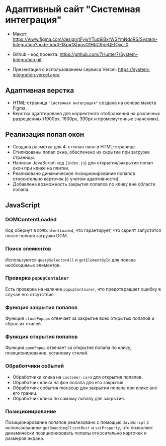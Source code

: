 # Адаптивный сайт "Системная интеграция"

- Макет:
  https://www.figma.com/design/tFywYTud9iBxrWSYmNdoRS/System-Integration?node-id=0-1&p=f&t=osO1HbCRpeQEfOxc-0

* Github - код проекта:
  https://github.com/7Hunter7/System-Integration.git

- Презентация с использованием сервиса Vercel:
  https://system-integration.vercel.app/

## Адаптивная верстка

- HTML-страница `"Системная интеграция"` создана на основе макета Figma.
- Верстка адаптирована для корректного отображения на различных разрешениях (1900px, 1600px, 390px и промежуточных значениях).

## Реализация попап окон

- Создана разметка для 4-х попап окон в HTML-странице.
- Стилизованы попап окна, обеспечено их скрытие при загрузке страницы.
- Написан JavaScript-код (`index.js`) для открытия/закрытия попап окон при клике на плитки.
- Реализовано динамическое позиционирование попапов относительно карточек (с учетом адаптивности).
- Добавлена возможность закрытия попапов по клику вне области попапа.

## JavaScript

### DOMContentLoaded

Код обернут в `DOMContentLoaded`, что гарантирует, что скрипт запустится после полной загрузки DOM.

### Поиск элементов

Используются `querySelectorAll` и `getElementById` для поиска необходимых элементов.

### Проверка `popupContainer`

Есть проверка на наличие `popupContainer`, что предотвращает ошибку в случае его отсутствия.

### Функция закрытия попапов

Функция `closePopups` отвечает за закрытие всех открытых попапов и сброс их стилей.

### Функция открытия попапов

Функция `openPopup` отвечает за открытие попапа по клику, позиционирование, установку стилей.

### Обработчики событий

- Обработчики клика на `customer-card` для открытия попапов.
- Обработчик клика на фон попапа для его закрытия.
- Обработчик события mouseup для закрытия попапа при клике вне его границ.
- Обработчик клика по самому попапу для закрытия.

### Позиционирование

Позиционирование попапов реализовано с помощью `JavaScript` с использованием `getBoundingClientRect` и `setProperty`, что позволяет динамически позиционировать попапы относительно карточек и размеров экрана.
